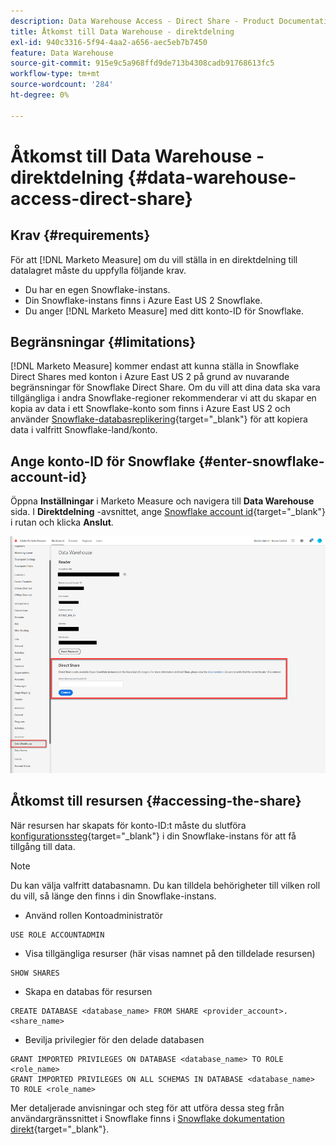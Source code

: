 ```yaml
---
description: Data Warehouse Access - Direct Share - Product Documentation
title: Åtkomst till Data Warehouse - direktdelning
exl-id: 940c3316-5f94-4aa2-a656-aec5eb7b7450
feature: Data Warehouse
source-git-commit: 915e9c5a968ffd9de713b4308cadb91768613fc5
workflow-type: tm+mt
source-wordcount: '284'
ht-degree: 0%

---
```


# Åtkomst till Data Warehouse - direktdelning {#data-warehouse-access-direct-share}

## Krav {#requirements}

För att [!DNL Marketo Measure] om du vill ställa in en direktdelning till datalagret måste du uppfylla följande krav.

* Du har en egen Snowflake-instans.
* Din Snowflake-instans finns i Azure East US 2 Snowflake.
* Du anger [!DNL Marketo Measure] med ditt konto-ID för Snowflake.

## Begränsningar {#limitations}

[!DNL Marketo Measure] kommer endast att kunna ställa in Snowflake Direct Shares med konton i Azure East US 2 på grund av nuvarande begränsningar för Snowflake Direct Share. Om du vill att dina data ska vara tillgängliga i andra Snowflake-regioner rekommenderar vi att du skapar en kopia av data i ett Snowflake-konto som finns i Azure East US 2 och använder [Snowflake-databasreplikering](https://docs.snowflake.com/en/user-guide/database-replication-intro.html){target="_blank"} för att kopiera data i valfritt Snowflake-land/konto.

## Ange konto-ID för Snowflake {#enter-snowflake-account-id}

Öppna **Inställningar** i Marketo Measure och navigera till **Data Warehouse** sida. I **Direktdelning** -avsnittet, ange [Snowflake account id](https://docs.snowflake.com/en/user-guide/admin-account-identifier.html){target="_blank"} i rutan och klicka **Anslut**.

![](assets/data-warehouse-access-direct-share-1.png)

## Åtkomst till resursen {#accessing-the-share}

När resursen har skapats för konto-ID:t måste du slutföra [konfigurationssteg](https://docs.snowflake.com/en/user-guide/data-share-consumers.html){target="_blank"} i din Snowflake-instans för att få tillgång till data.

>[!NOTE]
>
>Du kan välja valfritt databasnamn. Du kan tilldela behörigheter till vilken roll du vill, så länge den finns i din Snowflake-instans.

* Använd rollen Kontoadministratör

```
USE ROLE ACCOUNTADMIN
```

* Visa tillgängliga resurser (här visas namnet på den tilldelade resursen)

```
SHOW SHARES
```

* Skapa en databas för resursen

```
CREATE DATABASE <database_name> FROM SHARE <provider_account>.<share_name>
```

* Bevilja privilegier för den delade databasen

```
GRANT IMPORTED PRIVILEGES ON DATABASE <database_name> TO ROLE <role_name>
GRANT IMPORTED PRIVILEGES ON ALL SCHEMAS IN DATABASE <database_name> TO ROLE <role_name>
```

Mer detaljerade anvisningar och steg för att utföra dessa steg från användargränssnittet i Snowflake finns i [Snowflake dokumentation direkt](https://docs.snowflake.com/en/user-guide/data-share-consumers.html){target="_blank"}.
